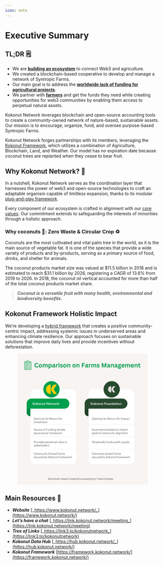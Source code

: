 ```yaml
---
icon: note
---
```


# Executive Summary

## TL;DR 🗒️ <a href="#user-content-tldr" id="user-content-tldr"></a>

* We are [**building an ecosystem**](https://link.kokonut.network/press) to connect Web3 and agriculture.
* We created a blockchain-based cooperative to develop and manage a network of Syntropic Farms.
* Our main goal is to address the [**worldwide lack of funding for agricultural projects**](https://youtu.be/ZjygLVUSq4s).
* We partner with [**farmers**](https://link.kokonut.network/KKN-Seeds-Deck) and get the funds they need while creating opportunities for web3 communities by enabling them access to perpetual natural assets.

Kokonut Network leverages blockchain and open-source accounting tools to create a community-owned network of nature-based, sustainable assets. Our mission is to encourage, organize, fund, and oversee purpose-based Syntropic Farms.&#x20;

Kokonut Network forges partnerships with its members, leveraging the [Kokonut Framework](https://framework.kokonut.network/), which utilizes a combination of Agriculture, Blockchain, Land, and Weather. Our model has no expiration date because coconut trees are replanted when they cease to bear fruit.

## Why Kokonut Network? 🌴

In a nutshell, Kokonut Network serves as the coordination layer that harnesses the power of web3 and open-source technologies to craft an adaptable organism capable of limitless expansion, thanks to its modular [plug-and-play framework](https://framework.kokonut.network/).&#x20;

Every component of our ecosystem is crafted in alignment with our [core values](https://kokonut.network/about). Our commitment extends to safeguarding the interests of minorities through a holistic approach.

### Why coconuts 🥥: Zero Waste & Circular Crop ♻️

Coconuts are the most cultivated and vital palm tree in the world, as it is the main source of vegetable fat. It is one of the species that provide a wide variety of products and by-products, serving as a primary source of food, drinks, and shelter for animals.&#x20;

The coconut products market size was valued at $11.5 billion in 2018 and is estimated to reach $31.1 billion by 2026, registering a CAGR of 13.6% from 2019 to 2026. In 2018, the coconut oil vertical accounted for more than half of the total coconut products market share.

> _**Coconut is a versatile fruit with many health, environmental and biodiversity benefits.**_

## Kokonut Framework Holistic Impact <a href="#user-content-kokonut-framework-climate-impact" id="user-content-kokonut-framework-climate-impact"></a>

We’re developing a [hybrid framework](https://framework.kokonut.network/) that creates a positive community-centric impact, addressing systemic issues in underserved areas and enhancing climate resilience. Our approach focuses on sustainable solutions that improve daily lives and provide incentives without deforestation.

<figure><img src="../../.gitbook/assets/Network vs Foundation.png" alt=""><figcaption></figcaption></figure>

## **Main Resources** 🔖 <a href="#user-content-main-resources" id="user-content-main-resources"></a>

* _**Website**_ [_https://www.kokonut.network/_](https://www.kokonut.network/)
* _**Let’s have a chat**_ [_https://link.kokonut.network/meeting_](https://link.kokonut.network/meeting)
* _**Tree of Links**_ [_https://link3.to/kokonutnetwork_](https://link3.to/kokonutnetwork)
* _**Kokonut Data Hub**_ [_https://hub.kokonut.network/_](https://hub.kokonut.network/)
* _**Kokonut Framework**_ [https://framework.kokonut.network/](https://framework.kokonut.network/)
